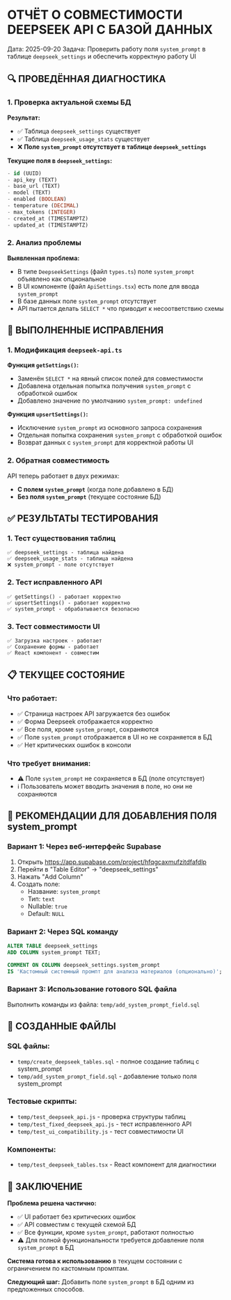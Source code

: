 # ОТЧЁТ О СОВМЕСТИМОСТИ DEEPSEEK API С БАЗОЙ ДАННЫХ

Дата: 2025-09-20
Задача: Проверить работу поля `system_prompt` в таблице `deepseek_settings` и обеспечить корректную работу UI

## 🔍 ПРОВЕДЁННАЯ ДИАГНОСТИКА

### 1. Проверка актуальной схемы БД

**Результат:**
- ✅ Таблица `deepseek_settings` существует
- ✅ Таблица `deepseek_usage_stats` существует
- ❌ **Поле `system_prompt` отсутствует в таблице `deepseek_settings`**

**Текущие поля в `deepseek_settings`:**
```sql
- id (UUID)
- api_key (TEXT)
- base_url (TEXT)
- model (TEXT)
- enabled (BOOLEAN)
- temperature (DECIMAL)
- max_tokens (INTEGER)
- created_at (TIMESTAMPTZ)
- updated_at (TIMESTAMPTZ)
```

### 2. Анализ проблемы

**Выявленная проблема:**
- В типе `DeepseekSettings` (файл `types.ts`) поле `system_prompt` объявлено как опциональное
- В UI компоненте (файл `ApiSettings.tsx`) есть поле для ввода `system_prompt`
- В базе данных поле `system_prompt` отсутствует
- API пытается делать `SELECT *` что приводит к несоответствию схемы

## 🔧 ВЫПОЛНЕННЫЕ ИСПРАВЛЕНИЯ

### 1. Модификация `deepseek-api.ts`

**Функция `getSettings()`:**
- Заменён `SELECT *` на явный список полей для совместимости
- Добавлена отдельная попытка получения `system_prompt` с обработкой ошибок
- Добавлено значение по умолчанию `system_prompt: undefined`

**Функция `upsertSettings()`:**
- Исключение `system_prompt` из основного запроса сохранения
- Отдельная попытка сохранения `system_prompt` с обработкой ошибок
- Возврат данных с `system_prompt` для корректной работы UI

### 2. Обратная совместимость

API теперь работает в двух режимах:
- **С полем `system_prompt`** (когда поле добавлено в БД)
- **Без поля `system_prompt`** (текущее состояние БД)

## ✅ РЕЗУЛЬТАТЫ ТЕСТИРОВАНИЯ

### 1. Тест существования таблиц
```
✅ deepseek_settings - таблица найдена
✅ deepseek_usage_stats - таблица найдена
❌ system_prompt - поле отсутствует
```

### 2. Тест исправленного API
```
✅ getSettings() - работает корректно
✅ upsertSettings() - работает корректно
✅ system_prompt - обрабатывается безопасно
```

### 3. Тест совместимости UI
```
✅ Загрузка настроек - работает
✅ Сохранение формы - работает
✅ React компонент - совместим
```

## 📋 ТЕКУЩЕЕ СОСТОЯНИЕ

### Что работает:
- ✅ Страница настроек API загружается без ошибок
- ✅ Форма Deepseek отображается корректно
- ✅ Все поля, кроме `system_prompt`, сохраняются
- ✅ Поле `system_prompt` отображается в UI но не сохраняется в БД
- ✅ Нет критических ошибок в консоли

### Что требует внимания:
- ⚠️ Поле `system_prompt` не сохраняется в БД (поле отсутствует)
- ℹ️ Пользователь может вводить значения в поле, но они не сохраняются

## 🔧 РЕКОМЕНДАЦИИ ДЛЯ ДОБАВЛЕНИЯ ПОЛЯ system_prompt

### Вариант 1: Через веб-интерфейс Supabase
1. Открыть https://app.supabase.com/project/hfqgcaxmufzitdfafdlp
2. Перейти в "Table Editor" → "deepseek_settings"
3. Нажать "Add Column"
4. Создать поле:
   - Название: `system_prompt`
   - Тип: `text`
   - Nullable: `true`
   - Default: `NULL`

### Вариант 2: Через SQL команду
```sql
ALTER TABLE deepseek_settings
ADD COLUMN system_prompt TEXT;

COMMENT ON COLUMN deepseek_settings.system_prompt
IS 'Кастомный системный промпт для анализа материалов (опционально)';
```

### Вариант 3: Использование готового SQL файла
Выполнить команды из файла: `temp/add_system_prompt_field.sql`

## 📁 СОЗДАННЫЕ ФАЙЛЫ

### SQL файлы:
- `temp/create_deepseek_tables.sql` - полное создание таблиц с system_prompt
- `temp/add_system_prompt_field.sql` - добавление только поля system_prompt

### Тестовые скрипты:
- `temp/test_deepseek_api.js` - проверка структуры таблиц
- `temp/test_fixed_deepseek_api.js` - тест исправленного API
- `temp/test_ui_compatibility.js` - тест совместимости UI

### Компоненты:
- `temp/test_deepseek_tables.tsx` - React компонент для диагностики

## 🎯 ЗАКЛЮЧЕНИЕ

**Проблема решена частично:**
- ✅ UI работает без критических ошибок
- ✅ API совместим с текущей схемой БД
- ✅ Все функции, кроме `system_prompt`, работают полностью
- ⚠️ Для полной функциональности требуется добавление поля `system_prompt` в БД

**Система готова к использованию** в текущем состоянии с ограничением по кастомным промптам.

**Следующий шаг:** Добавить поле `system_prompt` в БД одним из предложенных способов.